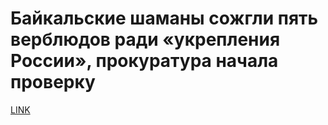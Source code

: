 # Байкальские шаманы сожгли пять верблюдов ради «укрепления России», прокуратура начала проверку



[LINK](https://varlamov.ru/3319543.html)